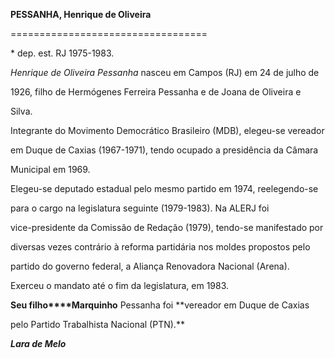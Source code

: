 **PESSANHA, Henrique de Oliveira**

==================================



\* dep. est. RJ 1975-1983.



*Henrique de Oliveira Pessanha* nasceu em Campos (RJ) em 24 de julho de

1926, filho de Hermógenes Ferreira Pessanha e de Joana de Oliveira e

Silva.



Integrante do Movimento Democrático Brasileiro (MDB), elegeu-se vereador

em Duque de Caxias (1967-1971), tendo ocupado a presidência da Câmara

Municipal em 1969.



Elegeu-se deputado estadual pelo mesmo partido em 1974, reelegendo-se

para o cargo na legislatura seguinte (1979-1983). Na ALERJ foi

vice-presidente da Comissão de Redação (1979), tendo-se manifestado por

diversas vezes contrário à reforma partidária nos moldes propostos pelo

partido do governo federal, a Aliança Renovadora Nacional (Arena).

Exerceu o mandato até o fim da legislatura, em 1983.



**Seu filho****Marquinho** Pessanha foi **vereador em Duque de Caxias

pelo Partido Trabalhista Nacional (PTN).**



***Lara de Melo***



